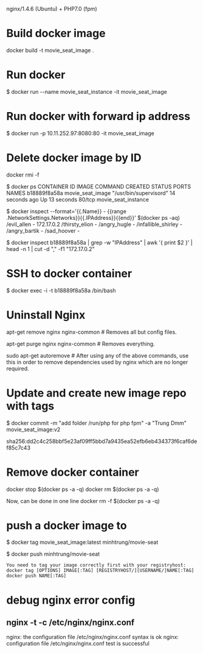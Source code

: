 nginx/1.4.6 (Ubuntu) + PHP7.0 (fpm)

# Build docker image
docker build -t movie_seat_image .

# Run docker
$ docker run --name movie_seat_instance -it movie_seat_image

# Run docker with forward ip address
$ docker run -p 10.11.252.97:8080:80 -it movie_seat_image

# Delete docker image by ID
docker rmi -f <image-id>

$ docker ps
CONTAINER ID        IMAGE               COMMAND                  CREATED             STATUS              PORTS               NAMES
b18889f8a58a        movie_seat_image    "/usr/bin/supervisord"   14 seconds ago      Up 13 seconds       80/tcp              movie_seat_instance

$ docker inspect --format='{{.Name}} - {{range .NetworkSettings.Networks}}{{.IPAddress}}{{end}}' $(docker ps -aq)
/evil_allen - 172.17.0.2
/thirsty_elion -
/angry_hugle -
/infallible_shirley -
/angry_bartik -
/sad_hoover -

$ docker inspect b18889f8a58a | grep -w "IPAddress" | awk '{ print $2 }' | head -n 1 | cut -d "," -f1
"172.17.0.2"

# SSH to docker container
$ docker exec -i -t b18889f8a58a /bin/bash


# Uninstall Nginx
apt-get remove nginx nginx-common # Removes all but config files.

apt-get purge nginx nginx-common # Removes everything.

sudo apt-get autoremove # After using any of the above commands, use this in order to remove dependencies used by nginx which are no longer required.

# Update and create new image repo with tags
$ docker commit -m "add folder /run/php for php fpm" -a "Trung Dmm" <container id> movie_seat_image:v2

sha256:dd2c4c258bbf5e23af09ff5bbd7a9435ea52efb6eb434373f6caf6def85c7c43

# Remove docker container
docker stop $(docker ps -a -q)
docker rm $(docker ps -a -q)

Now, can be done in one line
docker rm -f $(docker ps -a -q)

# push a docker image to
$ docker tag movie_seat_image:latest minhtrung/movie-seat

$ docker push minhtrung/movie-seat

```
You need to tag your image correctly first with your registryhost:
docker tag [OPTIONS] IMAGE[:TAG] [REGISTRYHOST/][USERNAME/]NAME[:TAG]
docker push NAME[:TAG]
```

# debug nginx error config
## nginx -t -c /etc/nginx/nginx.conf
nginx: the configuration file /etc/nginx/nginx.conf syntax is ok
nginx: configuration file /etc/nginx/nginx.conf test is successful


